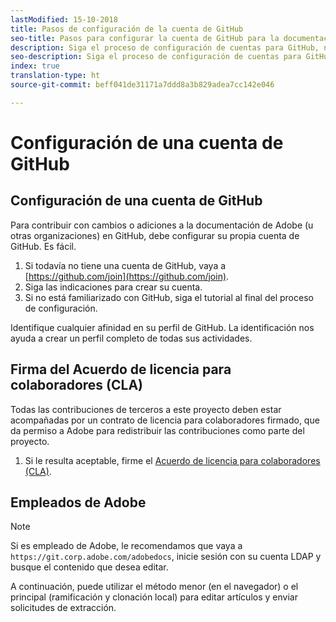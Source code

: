 ```yaml
---
lastModified: 15-10-2018
title: Pasos de configuración de la cuenta de GitHub
seo-title: Pasos para configurar la cuenta de GitHub para la documentación de Adobe Experience Cloud
description: Siga el proceso de configuración de cuentas para GitHub, necesario para contribuir a la documentación de Adobe.
seo-description: Siga el proceso de configuración de cuentas para GitHub, necesario para contribuir a la documentación de Adobe.
index: true
translation-type: ht
source-git-commit: beff041de31171a7ddd8a3b829adea7cc142e046

---
```


# Configuración de una cuenta de GitHub

## Configuración de una cuenta de GitHub

Para contribuir con cambios o adiciones a la documentación de Adobe (u otras organizaciones) en GitHub, debe configurar su propia cuenta de GitHub. Es fácil.

1. Si todavía no tiene una cuenta de GitHub, vaya a [https://github.com/join](https://github.com/join).
1. Siga las indicaciones para crear su cuenta.
1. Si no está familiarizado con GitHub, siga el tutorial al final del proceso de configuración.

Identifique cualquier afinidad en su perfil de GitHub. La identificación nos ayuda a crear un perfil completo de todas sus actividades.

## Firma del Acuerdo de licencia para colaboradores (CLA)

Todas las contribuciones de terceros a este proyecto deben estar acompañadas por un contrato de licencia para colaboradores firmado, que da permiso a Adobe para redistribuir las contribuciones como parte del proyecto.

1. Si le resulta aceptable, firme el [Acuerdo de licencia para colaboradores (CLA)](http://opensource.adobe.com/cla.html).

## Empleados de Adobe

>[!NOTE]
>
>Si es empleado de Adobe, le recomendamos que vaya a `https://git.corp.adobe.com/adobedocs`, inicie sesión con su cuenta LDAP y busque el contenido que desea editar.
>
>A continuación, puede utilizar el método menor (en el navegador) o el principal (ramificación y clonación local) para editar artículos y enviar solicitudes de extracción.
